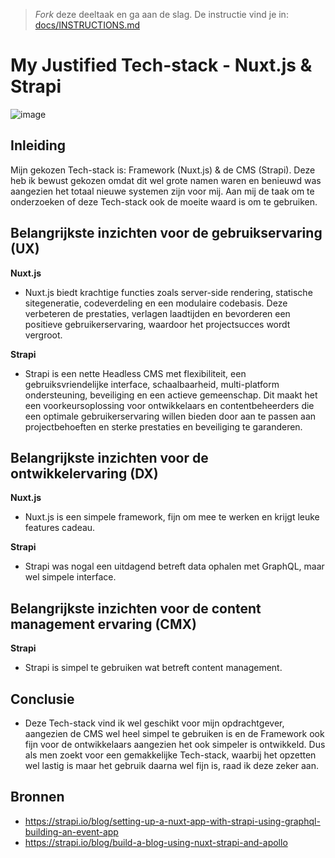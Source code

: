 > _Fork_ deze deeltaak en ga aan de slag. De instructie vind je in: [docs/INSTRUCTIONS.md](https://github.com/fdnd-task/choices-choices-justify-your-tech-stack/blob/main/docs/INSTRUCTIONS.md)

# My Justified Tech-stack - Nuxt.js & Strapi

![image](https://github.com/jtoufik/Justify-your-tech-stack-Nuxt-Strapi/assets/112856590/e0f23350-685d-44dd-bfa4-f37e13b028d9)

<!-- Schrijf een mooie inleiding, beschrijf minstens de aanleiding - waarom doe je deze opdracht - en de tech-stack die je onderzoekt. Beschrijf daarna heel kort de stappen bij 2, 3, 4 en 5. -->
## Inleiding

Mijn gekozen Tech-stack is: Framework (Nuxt.js) & de CMS (Strapi). 
Deze heb ik bewust gekozen omdat dit wel grote namen waren en benieuwd was aangezien het totaal nieuwe systemen zijn voor mij. 
Aan mij de taak om te onderzoeken of deze Tech-stack ook de moeite waard is om te gebruiken.

<!-- Beschrijf in een alinea de conclusie en belangrijkste inzichten met betrekking tot de gebruikservaring (UX) -->
## Belangrijkste inzichten voor de gebruikservaring (UX)

**Nuxt.js**

  - Nuxt.js biedt krachtige functies zoals server-side rendering, statische sitegeneratie, codeverdeling en een modulaire codebasis. Deze verbeteren de prestaties, verlagen laadtijden en bevorderen een positieve                 gebruikerservaring, waardoor het projectsucces wordt vergroot.

**Strapi**

  - Strapi is een nette Headless CMS met flexibiliteit, een gebruiksvriendelijke interface, schaalbaarheid, multi-platform ondersteuning, beveiliging en een actieve gemeenschap. Dit maakt het een voorkeursoplossing voor         ontwikkelaars en contentbeheerders die een optimale gebruikerservaring willen bieden door aan te passen aan projectbehoeften en sterke prestaties en beveiliging te garanderen.

<!-- Beschrijf in een alinea de conclusie en belangrijkste inzichten met betrekking tot de ontwikkelervaring (DX) -->
## Belangrijkste inzichten voor de ontwikkelervaring (DX)

**Nuxt.js**

  - Nuxt.js is een simpele framework, fijn om mee te werken en krijgt leuke features cadeau.

**Strapi**

  - Strapi was nogal een uitdagend betreft data ophalen met GraphQL, maar wel simpele interface.

<!-- Beschrijf in een alinea de conclusie en belangrijkste inzichten met betrekking tot de content management ervaring (CMX) -->
## Belangrijkste inzichten voor de content management ervaring (CMX)

**Strapi**

  - Strapi is simpel te gebruiken wat betreft content management.

## Conclusie

  - Deze Tech-stack vind ik wel geschikt voor mijn opdrachtgever, aangezien de CMS wel heel simpel te gebruiken is en de Framework ook fijn voor de ontwikkelaars aangezien het ook simpeler is ontwikkeld. Dus als men zoekt       voor een gemakkelijke Tech-stack, waarbij het opzetten wel lastig is maar het gebruik daarna wel fijn is, raad ik deze zeker aan.
    
## Bronnen

* https://strapi.io/blog/setting-up-a-nuxt-app-with-strapi-using-graphql-building-an-event-app
* https://strapi.io/blog/build-a-blog-using-nuxt-strapi-and-apollo

